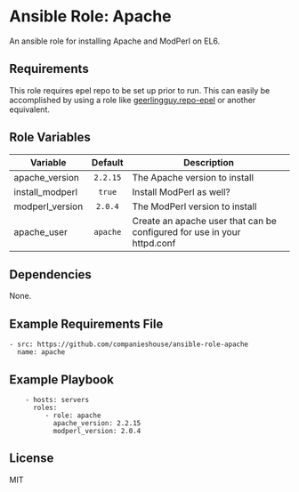 Ansible Role: Apache
====================

An ansible role for installing Apache and ModPerl on EL6.

Requirements
------------

This role requires epel repo to be set up prior to run.  This can easily be accomplished by using a role like [geerlingguy.repo-epel](https://galaxy.ansible.com/geerlingguy/repo-epel/) or another equivalent.

Role Variables
--------------

Variable        |Default  | Description
----------------|:-------:|-------------
apache_version  |`2.2.15` |The Apache version to install
install_modperl |`true`   |Install ModPerl as well?
modperl_version |`2.0.4`  |The ModPerl version to install
apache_user     |`apache` |Create an apache user that can be configured for use in your httpd.conf

Dependencies
------------

None.

Example Requirements File
-------------------------
```
- src: https://github.com/companieshouse/ansible-role-apache
  name: apache
```
Example Playbook
----------------
```
    - hosts: servers
      roles:
         - role: apache
           apache_version: 2.2.15
           modperl_version: 2.0.4
```

License
-------

MIT
